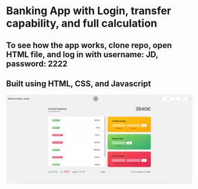 # Banking App with Login, transfer capability, and full calculation

## To see how the app works, clone repo, open HTML file, and log in with username: JD, password: 2222

## Built using HTML, CSS, and Javascript

![Screenshot](./bankistss.png)
